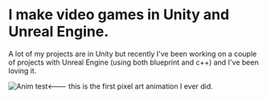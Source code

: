 # I make video games in Unity and Unreal Engine.
A lot of my projects are in Unity but recently I've been working on a couple of projects with Unreal Engine (using both blueprint and c++) and I've been loving it.

![Anim test](https://user-images.githubusercontent.com/52744447/209576118-26b31578-edb2-436c-bb7c-5e6a6d7a3d74.gif)<--- this is the first pixel art animation I ever did.

<!---
Tarroook/Tarroook is a ✨ special ✨ repository because its `README.md` (this file) appears on your GitHub profile.
You can click the Preview link to take a look at your changes.
--->
